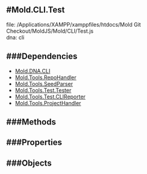 
#Mold.CLI.Test
---------------------------------------

file: /Applications/XAMPP/xamppfiles/htdocs/Mold Git Checkout/MoldJS/Mold/CLI/Test.js  
dna: cli


	




###Dependencies
--------------

* [Mold.DNA.CLI](../../Mold/DNA/CLI.md) 
* [Mold.Tools.RepoHandler](../../Mold/Tools/RepoHandler.md) 
* [Mold.Tools.SeedParser](../../Mold/Tools/SeedParser.md) 
* [Mold.Tools.Test.Tester](../../Mold/Tools/Test/Tester.md) 
* [Mold.Tools.Test.CLIReporter](../../Mold/Tools/Test/CLIReporter.md) 
* [Mold.Tools.ProjectHandler](../../Mold/Tools/ProjectHandler.md) 



   
###Methods
--------------

   
###Properties
-------------

   
###Objects
------------


		
